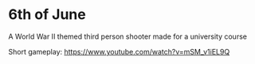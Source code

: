 # 6th of June
A World War II themed third person shooter made for a university course

Short gameplay:
https://www.youtube.com/watch?v=mSM_v1iEL9Q
